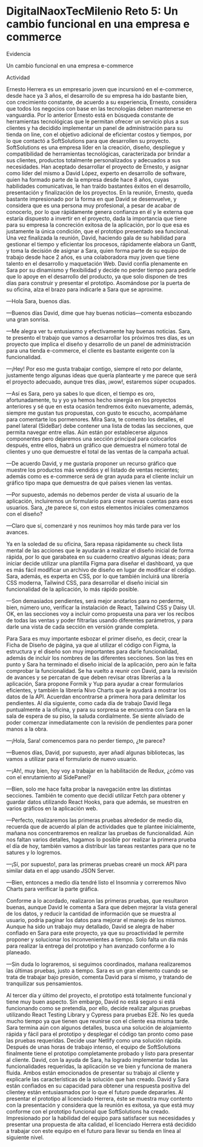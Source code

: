 # DigitalNaoxTecMilenio Reto 5: Un cambio funcional en una empresa e commerce
Evidencia

Un cambio funcional en una empresa e-commerce

Actividad

Ernesto Herrera es un empresario joven que incursionó en el e-commerce, desde hace ya 3 años, el desarrollo de su empresa ha ido bastante bien, con crecimiento constante, de acuerdo a su experiencia, Ernesto, considera que todos los negocios con base en las tecnologías deben mantenerse en vanguardia. 
Por lo anterior Ernesto está en búsqueda constante de herramientas tecnológicas que le permitan ofrecer un servicio plus a sus clientes y ha decidido implementar un panel de administración para su tienda on line, con el objetivo adicional de eficientar costos y tiempos, por lo que contactó a SoftSolutions para que desarrollen su proyecto.
SoftSolutions es una empresa líder en la creación, diseño, despliegue y compatibilidad de herramientas tecnológicas, caracterizada por brindar a sus clientes, productos totalmente personalizados y adecuados a sus necesidades. Han aceptado desarrollar el proyecto de Ernesto, y asignar como líder del mismo a David López, experto en desarrollo de software, quien ha formado parte de la empresa desde hace 8 años, cuyas habilidades comunicativas, le han traído bastantes éxitos en el desarrollo, presentación y finalización de los proyectos.
En la reunión, Ernesto, queda bastante impresionado por la forma en que David se desenvuelve, y considera que es una persona muy profesional, a pesar de acabar de conocerlo, por lo que rápidamente genera confianza en él y le externa que estaría dispuesto a invertir en el proyecto, dada la importancia que tiene para su empresa la concreción exitosa de la aplicación, por lo que esa es justamente la única condición, que el prototipo presentado sea funcional.
Una vez finalizada la reunión, David, haciendo gala de su habilidad para gestionar el tiempo y eficientar los procesos, rápidamente elabora un Gantt, y toma la decisión de asignar a Sara, quien forma parte de su equipo de trabajo desde hace 2 años, es una colaboradora muy joven que tiene talento en el desarrollo y maquetación Web.
David confía plenamente en Sara por su dinamismo y flexibilidad y decide no perder tiempo para pedirle que lo apoye en el desarrollo del producto, ya que solo disponen de tres días para construir y presentar el prototipo. Asomándose por la puerta de su oficina, alza el brazo para indicarle a Sara que se aproxime.

—Hola Sara, buenos días.

—Buenos días David, dime que hay buenas noticias—comenta esbozando una gran sonrisa.

—Me alegra ver tu entusiasmo y efectivamente hay buenas noticias. Sara, te presento el trabajo que vamos a desarrollar los próximos tres días, es un proyecto que implica el diseño y desarrollo de un panel de administración para una tienda e-commerce, el cliente es bastante exigente con la funcionalidad.

—¡Hey! Por eso me gusta trabajar contigo, siempre el reto por delante, justamente tengo algunas ideas que quería plantearte y me parece que será el proyecto adecuado, aunque tres días, ¡wow!, estaremos súper ocupados.

—Así es Sara, pero ya sabes lo que dicen, el tiempo es oro, afortunadamente, tu y yo ya hemos hecho sinergia en los proyectos anteriores y sé que en esta ocasión tendremos éxito nuevamente, además, siempre me gustan tus propuestas, con gusto te escucho, acompáñame para comentarte los pormenores. Mira Sara, te comento los detalles, el panel lateral (SideBar) debe contener una lista de todas las secciones, que permita navegar entre ellas. Aún están por establecerse algunos componentes pero dejaremos una sección principal para colocarlos después, entre ellos, habrá un gráfico que demuestra el número total de clientes y uno que demuestre el total de las ventas de la campaña actual.

—De acuerdo David, y me gustaría proponer un recurso gráfico que muestre los productos más vendidos y el listado de ventas recientes; además como es e-commerce será de gran ayuda para el cliente incluir un gráfico tipo mapa que demuestra de qué países vienen las ventas.

—Por supuesto, además no debemos perder de vista al usuario de la aplicación, incluiremos un formulario para crear nuevas cuentas para esos usuarios. Sara, ¿te parece si, con estos elementos iniciales comenzamos con el diseño?

—Claro que sí, comenzaré y nos reunimos hoy más tarde para ver los avances.

Ya en la soledad de su oficina, Sara repasa rápidamente su check lista mental de las acciones que le ayudarán a realizar el diseño inicial de forma rápida, por lo que garabatea en su cuaderno creativo algunas ideas; para iniciar decide utilizar una plantilla Figma para diseñar el dashboard, ya que es más fácil modificar un archivo de diseño en lugar de modificar el código.
Sara, además, es experta en CSS, por lo que también incluirá una librería CSS moderna, Tailwind CSS, para desarrollar el diseño inicial sin funcionalidad de la aplicación, lo más rápido posible.

—Son demasiados pendientes, será mejor anotarlos para no perderme, bien, número uno, verificar la instalación de React, Tailwind CSS y Daisy UI. OK, en las secciones voy a incluir como propuesta una para ver los recibos de todas las ventas y poder filtrarlas usando diferentes parámetros, y para darle una vista de cada sección en versión grande completa.

Para Sara es muy importante esbozar el primer diseño, es decir, crear la Ficha de Diseño de página, ya que al utilizar el código con Figma, la estructura y el diseño son muy importantes para darle funcionalidad, además de incluir los nombres de las diferentes secciones.
Son las tres en punto y Sara ha terminado el diseño inicial de la aplicación, pero aún le falta comprobar la funcionalidad. Se ha vuelto a reunir con David, para la revisión de avances y se percatan de que deben revisar otras librerías a la aplicación, Sara propone Formik y Yup para ayudar a crear formularios eficientes, y también la librería Nivo Charts que le ayudará a mostrar los datos de la API. Acuerdan encontrarse a primera hora para delimitar los pendientes.
Al día siguiente, como cada día de trabajo David llega puntualmente a la oficina, y para su sorpresa se encuentra con Sara en la sala de espera de su piso, la saluda cordialmente. Se siente aliviado de poder comenzar inmediatamente con la revisión de pendientes para poner manos a la obra.

—¡Hola, Sara! comencemos para no perder tiempo, ¿te parece?

—Buenos días, David, por supuesto, ayer añadí algunas bibliotecas, las vamos a utilizar para el formulario de nuevo usuario.

—¡Ah!, muy bien, hoy voy a trabajar en la habilitación de Redux, ¿cómo vas con el enrutamiento al SidePanel?

—Bien, solo me hace falta probar la navegación entre las distintas secciones. También te comento que decidí utilizar Fetch para obtener y guardar datos utilizando React Hooks, para que además, se muestren en varios gráficos en la aplicación web.

—Perfecto, realizaremos las primeras pruebas alrededor de medio día, recuerda que de acuerdo al plan de actividades que te plantee inicialmente, mañana nos concentraremos en realizar las pruebas de funcionalidad. Aún nos faltan varios detalles, hagamos lo posible por realizar la primera prueba el día de hoy, también vamos a distribuir las tareas restantes para que no te satures y lo logremos.

—¡Sí, por supuesto!, para las primeras pruebas crearé un mock API para similar data en el app usando JSON Server.

—Bien, entonces a medio día tendré listo el Insomnia y correremos Nivo Charts para verificar la parte gráfica.

Conforme a lo acordado, realizaron las primeras pruebas, que resultaron buenas, aunque David le comenta a Sara que deben mejorar la vista general de los datos, y reducir la cantidad de información que se muestra al usuario, podría paginar los datos para mejorar el manejo de los mismos.
Aunque ha sido un trabajo muy detallado, David se alegra de haber confiado en Sara para este proyecto, ya que su proactividad le permite proponer y solucionar los inconvenientes a tiempo. Solo falta un día más para realizar la entrega del prototipo y han avanzado conforme a lo planeado.

—Sin duda lo lograremos, si seguimos coordinados, mañana realizaremos las últimas pruebas, justo a tiempo. Sara es un gran elemento cuando se trata de trabajar bajo presión, comenta David para sí mismo, y tratando de tranquilizar sus pensamientos.

Al tercer día y último del proyecto, el prototipo está totalmente funcional y tiene muy buen aspecto. Sin embargo, David no está seguro si está funcionando como se pretendía, por ello, decide realizar algunas pruebas utilizando React Testing Library y Cypress para pruebas E2E. No les queda mucho tiempo ya que tienen que reunirse con el cliente esa misma tarde.
Sara termina aún con algunos detalles, busca una solución de alojamiento rápida y fácil para el prototipo y desplegar el código tan pronto como pase las pruebas requeridas. Decide usar Netlify como una solución rápida.
Después de unas horas de trabajo intenso, el equipo de SoftSolutions finalmente tiene el prototipo completamente probado y listo para presentar al cliente. David, con la ayuda de Sara, ha logrado implementar todas las funcionalidades requeridas, la aplicación se ve bien y funciona de manera fluida.
Ambos están emocionados de presentar su trabajo al cliente y explicarle las características de la solución que han creado. David y Sara están confiados en su capacidad para obtener una respuesta positiva del clientey están entusiasmados por lo que el futuro puede depararles.
Al presentar el prototipo al licenciado Herrera, éste se muestra muy contento con la presentación y considera que la reunión es exitosa, ya que está muy conforme con el prototipo funcional que SoftSolutions ha creado.
Impresionado por la habilidad del equipo para satisfacer sus necesidades y presentar una propuesta de alta calidad, el licenciado Herrera está decidido a trabajar con este equipo en el futuro para llevar su tienda en línea al siguiente nivel.
